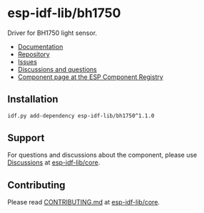 # esp-idf-lib/bh1750

Driver for BH1750 light sensor.

* [Documentation](https://esp-idf-lib.github.io/bh1750/)
* [Repository](https://github.com/esp-idf-lib/bh1750)
* [Issues](https://github.com/esp-idf-lib/bh1750/issues)
* [Discussions and questions](https://github.com/esp-idf-lib/core/discussions)
* [Component page at the ESP Component Registry](https://components.espressif.com/components/esp-idf-lib/bh1750)

## Installation

```sh
idf.py add-dependency esp-idf-lib/bh1750^1.1.0
```

## Support

For questions and discussions about the component, please use
[Discussions](https://github.com/esp-idf-lib/core/discussions)
at [esp-idf-lib/core](https://github.com/esp-idf-lib/core).

## Contributing

Please read [CONTRIBUTING.md](https://github.com/esp-idf-lib/core/blob/main/CONTRIBUTING.md)
at [esp-idf-lib/core](https://github.com/esp-idf-lib/core).

